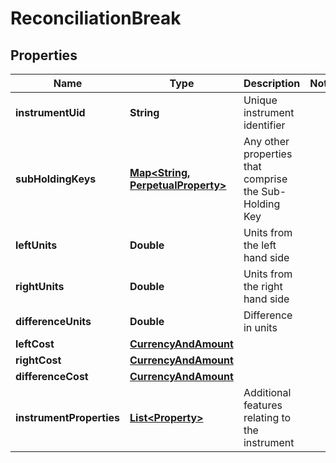 

# ReconciliationBreak

## Properties

Name | Type | Description | Notes
------------ | ------------- | ------------- | -------------
**instrumentUid** | **String** | Unique instrument identifier | 
**subHoldingKeys** | [**Map&lt;String, PerpetualProperty&gt;**](PerpetualProperty.md) | Any other properties that comprise the Sub-Holding Key | 
**leftUnits** | **Double** | Units from the left hand side | 
**rightUnits** | **Double** | Units from the right hand side | 
**differenceUnits** | **Double** | Difference in units | 
**leftCost** | [**CurrencyAndAmount**](CurrencyAndAmount.md) |  | 
**rightCost** | [**CurrencyAndAmount**](CurrencyAndAmount.md) |  | 
**differenceCost** | [**CurrencyAndAmount**](CurrencyAndAmount.md) |  | 
**instrumentProperties** | [**List&lt;Property&gt;**](Property.md) | Additional features relating to the instrument | 



